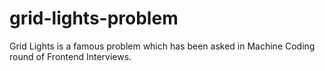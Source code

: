 # grid-lights-problem
Grid Lights is a famous problem which has been asked in Machine Coding round of Frontend Interviews.
